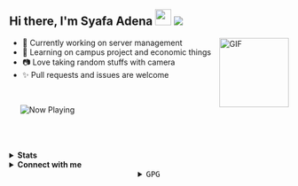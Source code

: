## Hi there, I'm Syafa Adena <img src="https://i.pinimg.com/originals/a9/50/86/a95086c3173ff2dd84dbaa45666a5d60.gif" width="29px"> ![](https://komarev.com/ghpvc/?username=gvoze32&color=FF69B4)

 <img align="right" alt="GIF" height="125px" src="https://media0.giphy.com/media/Tk80oT8vrGZiH8Uq1u/giphy.gif" />
 
- 🔭 Currently working on server management
- 📌 Learning on campus project and economic things
- 📷 Love taking random stuffs with camera
- ✨ Pull requests and issues are welcome
<br />

&nbsp;&nbsp;&nbsp;&nbsp;
    <img src="https://now-playing3.vercel.app/api/now-playing" alt="Now Playing">
</a>


<br />
<br />
<br />
<details>
  <summary><b>Stats</b></summary>
    <img align="center" src="https://github-readme-stats.vercel.app/api?username=gvoze32&theme=dark&title_color=FF69B4&text_color=777&show_icons=true&icon_color=FF69B4&hide_border=true" alt="gvoze32 Github Stats">
</details>

<details>
  <summary><b>Connect with me</b></summary>
  <p align="center">
    <i>Let's connect and chat!</i><br><br>
    <a href="https://t.me/gvoze32v2" target="blank"><img align="center" src="https://www.iconsdb.com/icons/download/white/telegram-24.png" alt="gvoze32" height="24" width="24" /></a>
      </div>
    <a href="https://www.reddit.com/user/gvoze32" target="blank"><img align="center" src="https://www.iconsdb.com/icons/download/white/reddit-24.png" alt="gvoze32" height="24" width="24" /></a>
  </p>
</details>


<details align="center">
<summary><samp>GPG</samp></summary>
 
```
curl -s https://github.com/gvoze32.gpg | gpg --import
```
